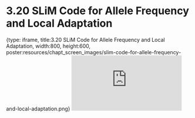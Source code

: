 # 3.20 SLiM Code for Allele Frequency and Local Adaptation
 
{type: iframe, title:3.20 SLiM Code for Allele Frequency and Local Adaptation, width:800, height:600, poster:resources/chapt_screen_images/slim-code-for-allele-frequency-and-local-adaptation.png}
![](https://andrew-bortvin.github.io/slimNotes/no_toc/slim-code-for-allele-frequency-and-local-adaptation.html)
 

 
